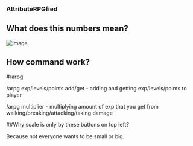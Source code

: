 ### AttributeRPGfied

## What does this numbers mean?
![image](https://github.com/user-attachments/assets/fb930071-6ac5-4a64-9167-03df54576cca)

## How command work?
#/arpg

/arpg exp/levels/points add/get <Player> - adding and getting exp/levels/points to player

/arpg multiplier - multiplying amount of exp that you get from walking/breaking/attacking/taking damage

##Why scale is only by these buttons on top left?

Because not everyone wants to be small or big.
